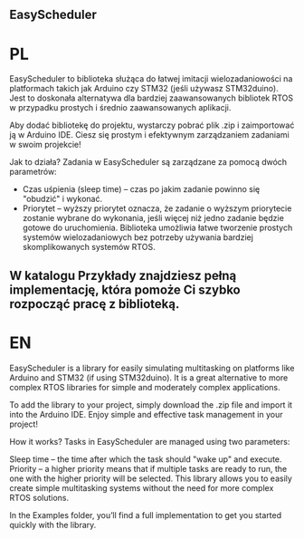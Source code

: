 ## EasyScheduler

# **PL**
EasyScheduler to biblioteka służąca do łatwej imitacji wielozadaniowości na platformach takich jak Arduino czy STM32 (jeśli używasz STM32duino). Jest to doskonała alternatywa dla bardziej zaawansowanych bibliotek RTOS w przypadku prostych i średnio zaawansowanych aplikacji.

Aby dodać bibliotekę do projektu, wystarczy pobrać plik .zip i zaimportować ją w Arduino IDE. Ciesz się prostym i efektywnym zarządzaniem zadaniami w swoim projekcie!

Jak to działa?
Zadania w EasyScheduler są zarządzane za pomocą dwóch parametrów:

-  Czas uśpienia (sleep time) – czas po jakim zadanie powinno się "obudzić" i wykonać.
-  Priorytet – wyższy priorytet oznacza, że zadanie o wyższym priorytecie zostanie wybrane do wykonania, jeśli więcej niż jedno zadanie będzie gotowe do           uruchomienia.
Biblioteka umożliwia łatwe tworzenie prostych systemów wielozadaniowych bez potrzeby używania bardziej skomplikowanych systemów RTOS.

W katalogu Przykłady znajdziesz pełną implementację, która pomoże Ci szybko rozpocząć pracę z biblioteką.
---
# **EN**
EasyScheduler is a library for easily simulating multitasking on platforms like Arduino and STM32 (if using STM32duino). It is a great alternative to more complex RTOS libraries for simple and moderately complex applications.

To add the library to your project, simply download the .zip file and import it into the Arduino IDE. Enjoy simple and effective task management in your project!

How it works?
Tasks in EasyScheduler are managed using two parameters:

Sleep time – the time after which the task should "wake up" and execute.
Priority – a higher priority means that if multiple tasks are ready to run, the one with the higher priority will be selected.
This library allows you to easily create simple multitasking systems without the need for more complex RTOS solutions.

In the Examples folder, you’ll find a full implementation to get you started quickly with the library.
